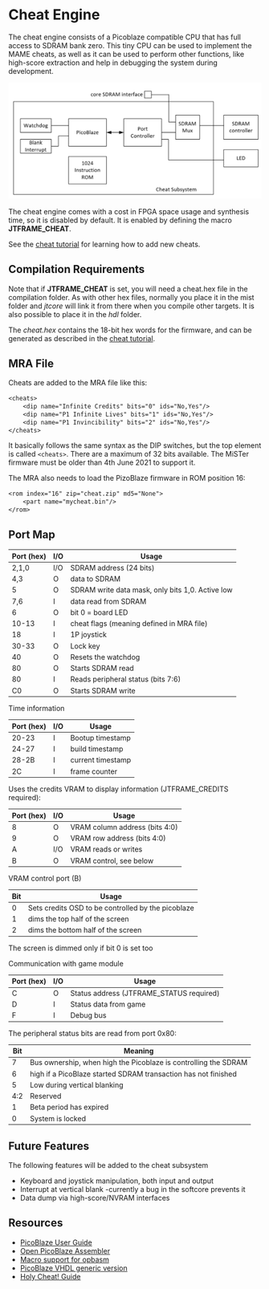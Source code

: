 # Cheat Engine

The cheat engine consists of a Picoblaze compatible CPU that has full access
to SDRAM bank zero. This tiny CPU can be used to implement the MAME cheats,
as well as it can be used to perform other functions, like high-score
extraction and help in debugging the system during development.

![Cheat Subsystem](cheat.png)

The cheat engine comes with a cost in FPGA space usage and synthesis time, so
it is disabled by default. It is enabled by defining the macro **JTFRAME_CHEAT**.

See the [cheat tutorial](cheat-tutorial.md) for learning how to add new cheats.

## Compilation Requirements

Note that if **JTFRAME_CHEAT** is set, you will need a cheat.hex file in the compilation folder. As with other hex files, normally you place it in the mist folder and _jtcore_ will link it from there when you compile other targets. It is also possible to place it in the _hdl_ folder.

The _cheat.hex_ contains the 18-bit hex words for the firmware, and can be generated as described in the [cheat tutorial](cheat-tutorial.md).

## MRA File

Cheats are added to the MRA file like this:

```
<cheats>
    <dip name="Infinite Credits" bits="0" ids="No,Yes"/>
    <dip name="P1 Infinite Lives" bits="1" ids="No,Yes"/>
    <dip name="P1 Invincibility" bits="2" ids="No,Yes"/>
</cheats>
```

It basically follows the same syntax as the DIP switches, but the top element
is called `<cheats>`. There are a maximum of 32 bits available. The MiSTer
firmware must be older than 4th June 2021 to support it.

The MRA also needs to load the PizoBlaze firmware in ROM position 16:

```
<rom index="16" zip="cheat.zip" md5="None">
    <part name="mycheat.bin"/>
</rom>
```

## Port Map

Port (hex) | I/O    |  Usage
-----------|--------|-------------------------
2,1,0      | I/O    | SDRAM address (24 bits)
4,3        | O      | data to SDRAM
5          | O      | SDRAM write data mask, only bits 1,0. Active low
7,6        | I      | data read from SDRAM
6          | O      | bit 0 = board LED
10-13      | I      | cheat flags (meaning defined in MRA file)
18         | I      | 1P joystick
30-33      | O      | Lock key
40         | O      | Resets the watchdog
80         | O      | Starts SDRAM read
80         | I      | Reads peripheral status (bits 7:6)
C0         | O      | Starts SDRAM write

Time information

Port (hex) | I/O    |  Usage
-----------|--------|-------------------------
20-23      | I      | Bootup timestamp
24-27      | I      | build timestamp
28-2B      | I      | current timestamp
2C         | I      | frame counter

Uses the credits VRAM to display information (JTFRAME_CREDITS required):

Port (hex) | I/O    |  Usage
-----------|--------|-------------------------
8          | O      | VRAM column address (bits 4:0)
9          | O      | VRAM row address (bits 4:0)
A          | I/O    | VRAM reads or writes
B          | O      | VRAM control, see below

VRAM control port (B)

Bit   |   Usage
------|----------
0     | Sets credits OSD to be controlled by the picoblaze
1     | dims the top half of the screen
2     | dims the bottom half of the screen

The screen is dimmed only if bit 0 is set too

Communication with game module

Port (hex) | I/O    |  Usage
-----------|--------|-------------------------
C          | O      | Status address (JTFRAME_STATUS required)
D          | I      | Status data from game
F          | I      | Debug bus

The peripheral status bits are read from port 0x80:

Bit   |  Meaning
------|--------------
7     | Bus ownership, when high the Picoblaze is controlling the SDRAM
6     | high if a PicoBlaze started SDRAM transaction has not finished
5     | Low during vertical blanking
4:2   | Reserved
1     | Beta period has expired
0     | System is locked

## Future Features

The following features will be added to the cheat subsystem

* Keyboard and joystick manipulation, both input and output
* Interrupt at vertical blank -currently a bug in the softcore prevents it
* Data dump via high-score/NVRAM interfaces

## Resources

* [PicoBlaze User Guide](https://www.xilinx.com/support/documentation/ip_documentation/ug129.pdf)
* [Open PicoBlaze Assembler](https://github.com/kevinpt/opbasm)
* [Macro support for opbasm](http://kevinpt.github.io/opbasm/rst/m4.html)
* [PicoBlaze VHDL generic version](https://github.com/krabo0om/pauloBlaze)
* [Holy Cheat! Guide](http://cheat.retrogames.com/download/holycheat!.zip)